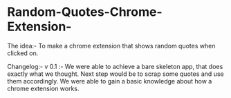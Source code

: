 # Random-Quotes-Chrome-Extension-

The idea:- To make a chrome extension that shows random quotes when clicked on.

Changelog:-
v 0.1 :- We were able to achieve a bare skeleton app, that does exactly what we thought. Next step would be to scrap some quotes and use them accordingly. We were able to gain a basic knowledge about how a chrome extension works.

